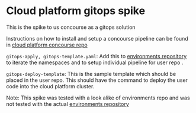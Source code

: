 # Cloud platform gitops spike
This is the spike to us concourse as a gitops solution

Instructions on how to install and setup a concourse pipeline can be found in [cloud platform concourse repo](https://github.com/ministryofjustice/cloud-platform-concourse)

`gitops-apply, gitops-template.yaml`: Add this to [environments repository](https://github.com/ministryofjustice/cloud-platform-environments) to iterate the namespaces and to setup individual pipeline for user repo .

`gitops-deploy-template`: This is the sample template which should be placed in the user repo. This should have the command to deploy the user code into the cloud platform cluster.

Note: This spike was tested with a look alike of environments repo and  was not tested with the actual [environments repository](https://github.com/ministryofjustice/cloud-platform-environments)
